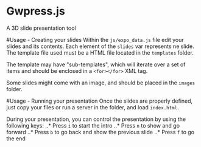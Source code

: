 # Gwpress.js
A 3D slide presentation tool 

#Usage - Creating your slides
Within the `js/expo_data.js` file edit your slides and its contents. Each element of the `slides` var represents ne slide. The template file used must be a HTML file located in the `templates` folder.

The template may have "sub-templates", which will iterate over a set of items and should be enclosed in a `<for></for>` XML tag.

Some slides might come with an image, and should be placed in the `images` folder.

#Usage - Running your presentation
Once the slides are properly defined, just copy your files or run a server in the folder, and load `index.html`.

During your presentation, you can control the presentation by using the following keys:
..* Press `i` to start the intro
..* Press `n` to show and go forward
..* Press `b` to go back and show the previous slide
..* Press `f` to go the end
